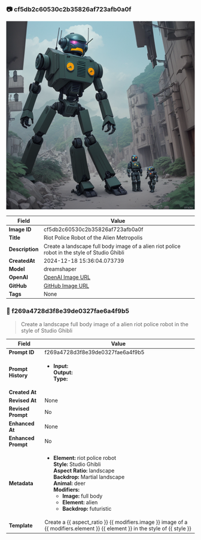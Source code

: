 

### 📷 cf5db2c60530c2b35826af723afb0a0f 


![data.id](./cf5db2c60530c2b35826af723afb0a0f.jpg)


| Field          | Value                                                                                                                     |
|----------------|---------------------------------------------------------------------------------------------------------------------------|
| **Image ID**             | cf5db2c60530c2b35826af723afb0a0f                                                                                                             |
| **Title**           | Riot Police Robot of the Alien Metropolis                                                                                                       |
| **Description**           | Create a landscape full body image of a alien riot police robot in the style of Studio Ghibli                                                                                                       |
| **CreatedAt**        | 2024-12-18 15:36:04.073739                                                                                                        |
| **Model**        | dreamshaper                                                                                                        |
| **OpenAI**         | [OpenAI Image URL](http://192.168.1.85:8081/generated-images/b642162239922.png)                                                                                |
| **GitHub**         | [GitHub Image URL](https://raw.githubusercontent.com/Caneta-Silva/weeb/refs/heads/main/images/cf5db2c60530c2b35826af723afb0a0f/cf5db2c60530c2b35826af723afb0a0f.jpg)                                                                                |
| **Tags**       | None                                                                                                                   |

### 📜 f269a4728d3f8e39de0327fae6a4f9b5

> Create a landscape full body image of a alien riot police robot in the style of Studio Ghibli

| Field          | Value                                                                                                                                                                      |
|----------------|----------------------------------------------------------------------------------------------------------------------------------------------------------------------------|
| **Prompt ID**  | f269a4728d3f8e39de0327fae6a4f9b5                                                                                                                                                            |
| **Prompt History** | <ul><li>**Input:**  <br> **Output:**  <br> **Type:** </li></ul> |
| **Created At** |                                                                                                                                                    |
| **Revised At** | None                                                                                                                                                   |
| **Revised Prompt** | No                                                                                                                                                                      |
| **Enhanced At** | None                                                                                                                                                  |
| **Enhanced Prompt** | No                                                                                                                                                                    |
| **Metadata**   | <ul><li>**Element:** riot police robot <br> **Style:** Studio Ghibli <br> **Aspect Ratio:** landscape <br> **Backdrop:** Martial landscape <br> **Animal:** deer <br> **Modifiers:**<ul><li>**Image:** full body</li><li>**Element:** alien</li><li>**Backdrop:** futuristic</li></ul></li></ul> |
| **Template**   | Create a {{ aspect_ratio }} {{ modifiers.image }} image of a {{ modifiers.element }} {{ element }} in the style of {{ style }}                                                                                                                                           |


